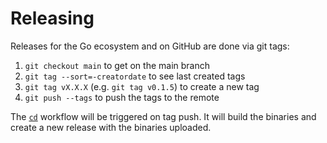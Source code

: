# Releasing

Releases for the Go ecosystem and on GitHub are done via git tags:

1. `git checkout main` to get on the main branch
2. `git tag --sort=-creatordate` to see last created tags
3. `git tag vX.X.X` (e.g. `git tag v0.1.5`) to create a new tag
4. `git push --tags` to push the tags to the remote

The [`cd`](.github/workflows/cd.yml) workflow will be triggered on tag push. It will build the binaries and create a new release with the binaries uploaded.